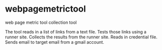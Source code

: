 # webpagemetrictool
web page metric tool collection tool

The tool reads in a list of links from a text file.
Tests those links using a runner site.
Collects the results from the runner site.
Reads in credential file.
Sends email to target email from a gmail account.
